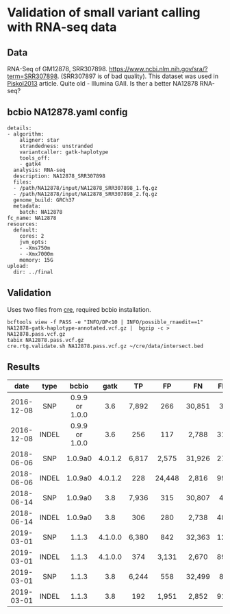# Validation of small variant calling with RNA-seq data

## Data
RNA-Seq of GM12878, SRR307898. https://www.ncbi.nlm.nih.gov/sra/?term=SRR307898. (SRR307897 is of bad quality).
This dataset was used in [Piskol2013](https://www.ncbi.nlm.nih.gov/pubmed/24075185) article. Quite old - Illumina GAII.
Is ther a better NA12878 RNA-seq?

## bcbio NA12878.yaml config
```
details:
- algorithm:
    aligner: star
    strandedness: unstranded
    variantcaller: gatk-haplotype
    tools_off:
    - gatk4
  analysis: RNA-seq
  description: NA12878_SRR307898
  files:
  - /path/NA12878/input/NA12878_SRR307898_1.fq.gz
  - /path/NA12878/input/NA12878_SRR307898_2.fq.gz
  genome_build: GRCh37
  metadata:
    batch: NA12878
fc_name: NA12878
resources:
  default:
    cores: 2
    jvm_opts:
    - -Xms750m
    - -Xmx7000m
    memory: 15G
upload:
  dir: ../final
```

## Validation

Uses two files from [cre](https://github.com/naumenko-sa/cre), required bcbio installation.

```
bcftools view -f PASS -e "INFO/DP<10 | INFO/possible_rnaedit==1" NA12878-gatk-haplotype-annotated.vcf.gz |  bgzip -c > NA12878.pass.vcf.gz
tabix NA12878.pass.vcf.gz
cre.rtg.validate.sh NA12878.pass.vcf.gz ~/cre/data/intersect.bed
```

## Results

**date**|**type**|**bcbio**|**gatk**|**TP**|**FP**|**FN**|**FDR**|**FNR**|**Target**|**Total\_called**
:-----:|:-----:|:-----:|:-----:|:-----:|:-----:|:-----:|:-----:|:-----:|:-----:|:-----:
2016-12-08|SNP|0.9.9 or 1.0.0|3.6|7,892|266|30,851|3%|80%|38,743|8,158
2016-12-08|INDEL|0.9.9 or 1.0.0|3.6|256|117|2,788|31%|92%|3,044|373
2018-06-06|SNP|1.0.9a0|4.0.1.2|6,817|2,575|31,926|27%|82%|38,743|9,392
2018-06-06|INDEL|1.0.9a0|4.0.1.2|228|24,448|2,816|99%|93%|3,044|24,676
2018-06-14|SNP|1.0.9a0|3.8|7,936|315|30,807|4%|80%|38,743|8,251
2018-06-14|INDEL|1.0.9a0|3.8|306|280|2,738|48%|90%|3,044|586
2019-03-01|SNP|1.1.3|4.1.0.0|6,380|842|32,363|12%|84%|38,743|7,222
2019-03-01|INDEL|1.1.3|4.1.0.0|374|3,131|2,670|89%|88%|3,044|3,505
2019-03-01|SNP|1.1.3|3.8|6,244|558|32,499|8%|84%|38,743|6,802
2019-03-01|INDEL|1.1.3|3.8|192|1,951|2,852|91%|94%|3,044|2,143
